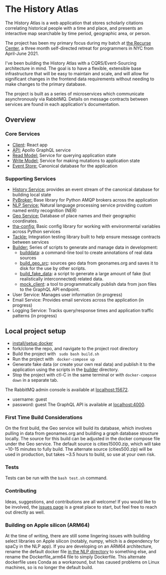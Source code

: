 # The History Atlas

The History Atlas is a web application that stores scholarly citations correlating historical people with a time and place, and presents an interactive map searchable by time period, geographic area, or person.

The project has been my primary focus during my batch at [the Recurse Center](https://www.recurse.com), a three month self-directed retreat for programmers in NYC from April-June 2021.

I've been building the History Atlas with a CQRS/Event-Sourcing architecture in mind. The goal is to have a flexible, extensible base infrastructure that will be easy to maintain and scale, and will allow for significant changes in the frontend data requirements without needing to make changes to the primary database.

The project is built as a series of microservices which communicate asynchronously via RabbitMQ. Details on message contracts between services are found in each application's documentation.

## Overview
### Core Services
- [Client](https://github.com/joshua-stauffer/thehistoryatlas/tree/dev/client): React app
- [API:](https://github.com/joshua-stauffer/thehistoryatlas/tree/dev/api) Apollo GraphQL service
- [Read Model:](https://github.com/joshua-stauffer/thehistoryatlas/tree/dev/readmodel) Service for querying application state
- [Write Model:](https://github.com/joshua-stauffer/thehistoryatlas/tree/dev/writemodel) Service for making mutations to application state
- [Event Store:](https://github.com/joshua-stauffer/thehistoryatlas/tree/dev/eventstore) Canonical database for the application
### Supporting Services
- [History Service:](https://github.com/joshua-stauffer/thehistoryatlas/tree/dev/history) provides an event stream of the canonical database for building local state
- [PyBroker:](https://github.com/joshua-stauffer/thehistoryatlas/tree/dev/pylib/pybroker) Base library for Python AMQP brokers across the application
- [NLP Service:](https://github.com/joshua-stauffer/thehistoryatlas/tree/dev/nlp) Natural language processing service providing custom named entity recognition (NER)
- [Geo Service:](https://github.com/joshua-stauffer/thehistoryatlas/tree/dev/geo) Database of place names and their geographic coordinates.
- [tha-config:](https://github.com/joshua-stauffer/thehistoryatlas/tree/dev/pylib/tha-config) Basic config library for working with environmental variables across Python services
- [Tackle:](https://github.com/joshua-stauffer/thehistoryatlas/tree/dev/testlib/tackle) Integration testing library built to help ensure message contracts between services
- [Builder:](https://github.com/joshua-stauffer/thehistoryatlas/tree/dev/builder) Series of scripts to generate and manage data in development:
  - [builddata](https://github.com/joshua-stauffer/thehistoryatlas/blob/dev/builder/scripts/builddata.py): a command-line tool to create annotations of real data sources
  - [build_geo_src](https://github.com/joshua-stauffer/thehistoryatlas/blob/dev/builder/scripts/build_geo_src.py): sources geo data from geonames.org and saves it to disk for the use by other scripts.
  - [build_fake_data](https://github.com/joshua-stauffer/thehistoryatlas/blob/dev/builder/scripts/build_fake_data.py): a script to generate a large amount of fake (but realistically interconnected) related data.
  - [mock_client](https://github.com/joshua-stauffer/thehistoryatlas/blob/dev/builder/scripts/mockclient.py): a tool to programmatically publish data from json files to the GraphQL API endpoint.
- User Service: Manages user information (in progress)
- Email Service: Provides email services across the application (in progress)
- Logging Service: Tracks query/response times and application traffic patterns (in progress)

## Local project setup
- [install/setup docker](https://docs.docker.com/get-docker/)
- fork/clone the repo, and navigate to the project root directory
- Build the project with ``` sudo bash build.sh```
- Run the project with ``` docker-compose up```
- Generate fake data (or create your own real data) and publish it to the application using the scripts in the [builder](https://github.com/joshua-stauffer/thehistoryatlas/tree/dev/builder) directory.
- Stop the project with ctl-C in the same terminal or with ```docker-compose down``` in a separate tab.

The RabbitMQ admin console is available at [localhost:15672](http://localhost:15672).
- username: guest
- password: guest
The GraphQL API is available at [localhost:4000](http://localhost:4000).

### First Time Build Considerations
On the first build, the Geo service will build its database, which involves pulling in data from geonames.org and building a graph database structure locally. The source for this build can be adjusted in the docker compose file under the Geo service. The default source is cities15000.zip, which will take ~10-15 minutes to fully build. The alternate source (cities500.zip) will be used in production, but takes ~3.5 hours to build, so use at your own risk.

### Tests
Tests can be run with the ```bash test.sh``` command.

### Contributing
Ideas, suggestions, and contributions are all welcome! If you would like to be involved, the [issues page](https://github.com/joshua-stauffer/thehistoryatlas/issues) is a great place to start, but feel free to reach out directly as well.

### Building on Apple silicon (ARM64)
At the time of writing, there are still some lingering issues with building select libraries on Apple silicon (notably, numpy, which is a dependency for spaCy in the NLP app). If you are developing on an ARM64 architecture, rename the default docker file [in the NLP directory](https://github.com/joshua-stauffer/thehistoryatlas/tree/dev/nlp) to something else, and rename the Dockerfile_arm64 file to simply Dockerfile. This alternate dockerfile uses Conda as a workaround, but has caused problems on Linux machines, so is no longer the default build.